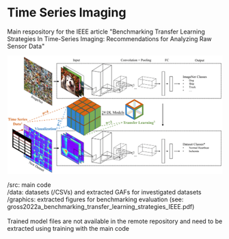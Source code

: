 # Time Series Imaging <br />
Main respository for the IEEE article "Benchmarking Transfer Learning Strategies In Time-Series Imaging: Recommendations for Analyzing Raw Sensor Data" <br />

![workflow_tsi](https://github.com/jangrss/time_series_imaging/blob/main/graphics/workflow.png?raw=true)


/src: main code <br />
/data: datasets (/CSVs) and extracted GAFs for investigated datasets <br />
/graphics: extracted figures for benchmarking evaluation (see: gross2022a_benchmarking_transfer_learning_strategies_IEEE.pdf) <br />
<br />
Trained model files are not available in the remote repository and need to be extracted using training with the main code
